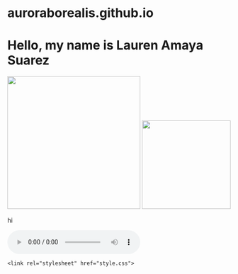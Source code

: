 # auroraborealis.github.io
<!DOCTYPE html>
<html>
  <head>
    
  </head>
  <body>
    <h1>Hello, my name is Lauren Amaya Suarez</h1>
    <img src="https://ae01.alicdn.com/kf/H0453ff70f6cb4679b55494c808fb239cO/New-25CM-Ralsei-Plush-Toy-Cartoon-Deltarune-Stuffed-Soft-Toy-Christmas-Birthday-Gift-For-Children.jpg" width="300">
    <img src="https://cdn.mall.adeptmind.ai/https%3A%2F%2Fcdn.media.amplience.net%2Fs%2Fhottopic%2F20577709_hi_large.webp" width="200">
    <p>hi</p>
    <audio controls=""> <source src="https://whyp.it/tracks/178835/buddy-holly-but-it-sounds-like-a-pokemon-battle-theme?token=ijcig" type="audio/mpeg"> Your browser does not support the audio element. </audio>
    
    <link rel="stylesheet" href="style.css">
  </body>
</html>
